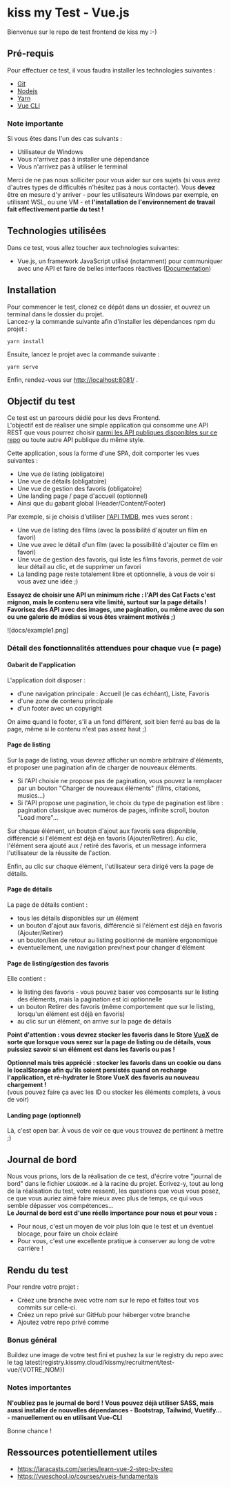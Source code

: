 # kiss my Test - Vue.js
Bienvenue sur le repo de test frontend de kiss my :-)

## Pré-requis
Pour effectuer ce test, il vous faudra installer les technologies suivantes :  

- [Git](https://git-scm.com/download/win)
- [Nodejs](https://nodejs.org/en/download/)
- [Yarn](https://classic.yarnpkg.com/en/docs/install/)
- [Vue CLI](https://cli.vuejs.org/guide/installation.html)


### Note importante
Si vous êtes dans l'un des cas suivants :   
* Utilisateur de Windows  
* Vous n'arrivez pas à installer une dépendance  
* Vous n'arrivez pas à utiliser le terminal  

Merci de ne pas nous solliciter pour vous aider sur ces sujets (si vous avez d'autres types de difficultés n'hésitez pas à nous contacter). Vous **devez** être en mesure d'y arriver - pour les utilisateurs Windows
 par exemple, en utilisant WSL, ou une VM - et **l'installation de l'environnement de travail fait effectivement partie du test !**  

## Technologies utilisées
Dans ce test, vous allez toucher aux technologies suivantes:
- Vue.js, un framework JavaScript utilisé (notamment) pour communiquer avec une API et faire de belles interfaces réactives ([Documentation](https://vuejs.org/v2/guide/))  


## Installation
Pour commencer le test, clonez ce dépôt dans un dossier, et ouvrez un terminal dans le dossier du projet.  
Lancez-y la commande suivante afin d'installer les dépendances npm du projet :  

```
yarn install
```

Ensuite, lancez le projet avec la commande suivante :  

```
yarn serve
```

Enfin, rendez-vous sur [http://localhost:8081/](http://localhost:8081/) .

## Objectif du test
Ce test est un parcours dédié pour les devs Frontend.  
L'objectif est de réaliser une simple application qui consomme une API REST que vous pourrez choisir [parmi les API publiques disponibles sur ce repo](https://github.com/public-apis/public-apis) ou toute autre API publique du même style.  

Cette application, sous la forme d'une SPA, doit comporter les vues suivantes :  
* Une vue de listing (obligatoire)  
* Une vue de détails (obligatoire)  
* Une vue de gestion des favoris (obligatoire)  
* Une landing page / page d'accueil (optionnel)  
* Ainsi que du gabarit global (Header/Content/Footer)  

Par exemple, si je choisis d'utiliser [l'API TMDB](https://www.themoviedb.org/documentation/api), mes vues seront :  
* Une vue de listing des films (avec la possibilité d'ajouter un film en favori) 
* Une vue avec le détail d'un film (avec la possibilité d'ajouter ce film en favori) 
* Une vue de gestion des favoris, qui liste les films favoris, permet de voir leur détail au clic, et de supprimer un favori  
* La landing page reste totalement libre et optionnelle, à vous de voir si vous avez une idée ;)  

**Essayez de choisir une API un minimum riche : l'API des Cat Facts c'est mignon, mais le contenu sera vite limité, surtout sur la page détails ! Favorisez des API avec des images, une pagination, ou même avec du son ou une galerie de médias si vous êtes vraiment motivés ;)**   

![docs/example1.png]


### Détail des fonctionnalités attendues pour chaque vue (= page)

#### Gabarit de l'application
L'application doit disposer :  
* d'une navigation principale : Accueil (le cas échéant), Liste, Favoris  
* d'une zone de contenu principale  
* d'un footer avec un copyright  

On aime quand le footer, s'il a un fond différent, soit bien ferré au bas de la page, même si le contenu n'est pas assez haut ;)  

#### Page de listing
Sur la page de listing, vous devrez afficher un nombre arbitraire d'éléments, et proposer une pagination afin de charger de nouveaux éléments.  

* Si l'API choisie ne propose pas de pagination, vous pouvez la remplacer par un bouton "Charger de nouveaux éléments" (films, citations, musics...)  
* Si l'API propose une pagination, le choix du type de pagination est libre : pagination classique avec numéros de pages, infinite scroll, bouton "Load more"...  

Sur chaque élément, un bouton d'ajout aux favoris sera disponible, différencié si l'élément est déjà en favoris (Ajouter/Retirer). Au clic, l'élément sera ajouté aux / retiré des favoris, 
et un message informera l'utilisateur de la réussite de l'action.  

Enfin, au clic sur chaque élément, l'utilisateur sera dirigé vers la page de détails.  

#### Page de détails
La page de détails contient :
* tous les détails disponibles sur un élément  
* un bouton d'ajout aux favoris, différencié si l'élément est déjà en favoris (Ajouter/Retirer)  
* un bouton/lien de retour au listing positionné de manière ergonomique  
* éventuellement, une navigation prev/next pour changer d'élément  

#### Page de listing/gestion des favoris
Elle contient :  
* le listing des favoris - vous pouvez baser vos composants sur le listing des éléments, mais la pagination est ici optionnelle  
* un bouton Retirer des favoris (même comportement que sur le listing, lorsqu'un élément est déjà en favoris)  
* au clic sur un élément, on arrive sur la page de détails  

**Point d'attention : vous devrez stocker les favoris dans le Store [VueX](https://vuex.vuejs.org/) de sorte que lorsque vous serez sur la page de listing ou de détails, vous puissiez savoir si un élément est dans les favoris ou pas !**  

**Optionnel mais très apprécié : stocker les favoris dans un cookie ou dans le localStorage afin qu'ils soient persistés quand on recharge l'application, et ré-hydrater le Store VueX des favoris au nouveau chargement !**  
(vous pouvez faire ça avec les ID ou stocker les éléments complets, à vous de voir)

#### Landing page (optionnel)
Là, c'est open bar. À vous de voir ce que vous trouvez de pertinent à mettre ;)  

## Journal de bord
Nous vous prions, lors de la réalisation de ce test, d'écrire votre "journal de bord" dans le fichier `LOGBOOK.md` 
à la racine du projet. Écrivez-y, tout au long de la réalisation du test, votre ressenti, les questions que vous vous posez, 
ce que vous auriez aimé faire mieux avec plus de temps, ce qui vous semble dépasser vos compétences...   
**Le Journal de bord est d'une réelle importance pour nous et pour vous :**
* Pour nous, c'est un moyen de voir plus loin que le test et un éventuel blocage, pour faire un choix éclairé  
* Pour vous, c'est une excellente pratique à conserver au long de votre carrière !  

## Rendu du test
Pour rendre votre projet :
* Créez une branche avec votre nom sur le repo et faites tout vos commits sur celle-ci.  
* Créez un repo privé sur GitHub pour héberger votre branche  
* Ajoutez votre repo privé comme 


### Bonus général
Buildez une image de votre test fini et pushez la sur le registry du repo avec le tag latest(registry.kissmy.cloud/kissmy/recruitment/test-vue/{VOTRE_NOM})

### Notes importantes
**N'oubliez pas le journal de bord !**
**Vous pouvez déjà utiliser SASS, mais aussi installer de nouvelles dépendances - Bootstrap, Tailwind, Vuetify... - manuellement ou en utilisant Vue-CLI**

Bonne chance !


## Ressources potentiellement utiles
- https://laracasts.com/series/learn-vue-2-step-by-step  
- https://vueschool.io/courses/vuejs-fundamentals